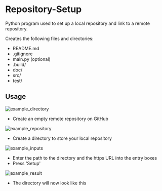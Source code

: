 # Repository-Setup
Python program used to set up a local repository and link to a remote repository.

Creates the following files and directories:
* README.md
* .gitignore
* main.py (optional)
* .build/
* doc/
* src/
* test/

## Usage
![example_directory](https://github.com/RoryPoulter/Repository-Setup/assets/118304377/10cc7f07-ee84-473b-9135-efe1dd7cafa4)
* Create an empty remote repository on GitHub

![example_repository](https://github.com/RoryPoulter/Repository-Setup/assets/118304377/d2b8cc01-38f0-47c1-a9a3-56fe3f97449c)
* Create a directory to store your local repository

![example_inputs](https://github.com/RoryPoulter/Repository-Setup/assets/118304377/6fdbe5d8-202f-49b0-8fc5-2fea9608cea0)
* Enter the path to the directory and the https URL into the entry boxes
* Press 'Setup'

![example_result](https://github.com/RoryPoulter/Repository-Setup/assets/118304377/6d4282f3-8d61-4feb-a05d-35c99afc6429)
* The directory will now look like this
